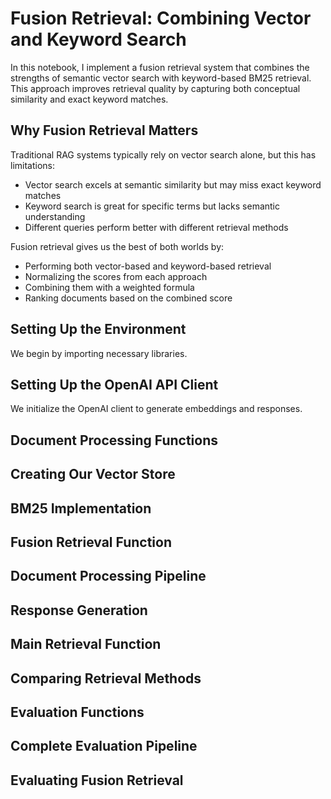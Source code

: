 # Fusion Retrieval: Combining Vector and Keyword Search

In this notebook, I implement a fusion retrieval system that combines the strengths of semantic vector search with keyword-based BM25 retrieval. This approach improves retrieval quality by capturing both conceptual similarity and exact keyword matches.

## Why Fusion Retrieval Matters

Traditional RAG systems typically rely on vector search alone, but this has limitations:

- Vector search excels at semantic similarity but may miss exact keyword matches
- Keyword search is great for specific terms but lacks semantic understanding
- Different queries perform better with different retrieval methods

Fusion retrieval gives us the best of both worlds by:

- Performing both vector-based and keyword-based retrieval
- Normalizing the scores from each approach
- Combining them with a weighted formula
- Ranking documents based on the combined score

## Setting Up the Environment
We begin by importing necessary libraries.

## Setting Up the OpenAI API Client
We initialize the OpenAI client to generate embeddings and responses.

## Document Processing Functions

## Creating Our Vector Store

## BM25 Implementation

## Fusion Retrieval Function

## Document Processing Pipeline

## Response Generation

## Main Retrieval Function

## Comparing Retrieval Methods

## Evaluation Functions

## Complete Evaluation Pipeline

## Evaluating Fusion Retrieval
